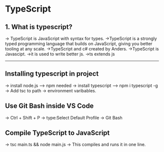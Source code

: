 # TypeScript
## 1. What is typescript?
→ TypeScript is JavaScript with syntax for types.
->TypeScript is a strongly typed programming language that builds on JavaScript, giving you better tooling at any scale.
->TypeScript and c# created by Anders.
->TypeScript is Javascipt.
->it is used to write better js.
->ts extends js

---

## Installing typescript in project
-> install node.js --> npm needed
-> install typescript --> npm i typescript -g
-> Add tsc to path -> environment varibables.

## Use Git Bash inside VS Code
-> Ctrl + Shift + P → type:Select Default Profile -> Git Bash

## Compile TypeScript to JavaScript
-> tsc main.ts && node main.js
-> This compiles and runs it in one line.




